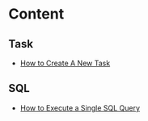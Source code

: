 # Content
## Task
- [How to Create A New Task](tasks/How_to_Create_A_New_Task.md)

## SQL
- [How to Execute a Single SQL Query](sql/How_to_Execute_A_Single_SQL_Query.md)